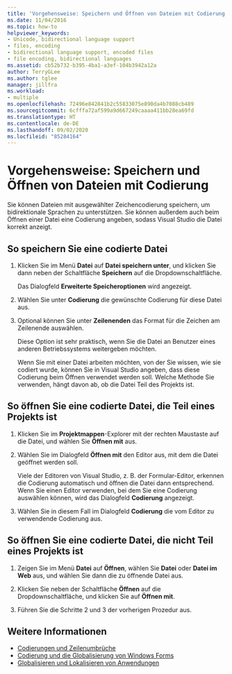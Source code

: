 ```yaml
---
title: 'Vorgehensweise: Speichern und Öffnen von Dateien mit Codierung'
ms.date: 11/04/2016
ms.topic: how-to
helpviewer_keywords:
- Unicode, bidirectional language support
- files, encoding
- bidirectional language support, encoded files
- file encoding, bidirectional languages
ms.assetid: cb52b732-b395-4ba1-a3ef-104b3942a12a
author: TerryGLee
ms.author: tglee
manager: jillfra
ms.workload:
- multiple
ms.openlocfilehash: 72496e842841b2c55833075e890da4b7088cb489
ms.sourcegitcommit: 6cfffa72af599a9d667249caaaa411bb28ea69fd
ms.translationtype: HT
ms.contentlocale: de-DE
ms.lasthandoff: 09/02/2020
ms.locfileid: "85284164"
---
```

# <a name="how-to-save-and-open-files-with-encoding"></a>Vorgehensweise: Speichern und Öffnen von Dateien mit Codierung

Sie können Dateien mit ausgewählter Zeichencodierung speichern, um bidirektionale Sprachen zu unterstützen. Sie können außerdem auch beim Öffnen einer Datei eine Codierung angeben, sodass Visual Studio die Datei korrekt anzeigt.

## <a name="to-save-a-file-with-encoding"></a>So speichern Sie eine codierte Datei

1. Klicken Sie im Menü **Datei** auf **Datei speichern unter**, und klicken Sie dann neben der Schaltfläche **Speichern** auf die Dropdownschaltfläche.

     Das Dialogfeld **Erweiterte Speicheroptionen** wird angezeigt.

2. Wählen Sie unter **Codierung** die gewünschte Codierung für diese Datei aus.

3. Optional können Sie unter **Zeilenenden** das Format für die Zeichen am Zeilenende auswählen.

     Diese Option ist sehr praktisch, wenn Sie die Datei an Benutzer eines anderen Betriebssystems weitergeben möchten.

     Wenn Sie mit einer Datei arbeiten möchten, von der Sie wissen, wie sie codiert wurde, können Sie in Visual Studio angeben, dass diese Codierung beim Öffnen verwendet werden soll. Welche Methode Sie verwenden, hängt davon ab, ob die Datei Teil des Projekts ist.

## <a name="to-open-an-encoded-file-that-is-part-of-a-project"></a>So öffnen Sie eine codierte Datei, die Teil eines Projekts ist

1. Klicken Sie im **Projektmappen**-Explorer mit der rechten Maustaste auf die Datei, und wählen Sie **Öffnen mit** aus.

2. Wählen Sie im Dialogfeld **Öffnen mit** den Editor aus, mit dem die Datei geöffnet werden soll.

     Viele der Editoren von Visual Studio, z. B. der Formular-Editor, erkennen die Codierung automatisch und öffnen die Datei dann entsprechend. Wenn Sie einen Editor verwenden, bei dem Sie eine Codierung auswählen können, wird das Dialogfeld **Codierung** angezeigt.

3. Wählen Sie in diesem Fall im Dialogfeld **Codierung** die vom Editor zu verwendende Codierung aus.

## <a name="to-open-an-encoded-file-that-is-not-part-of-a-project"></a>So öffnen Sie eine codierte Datei, die nicht Teil eines Projekts ist

1. Zeigen Sie im Menü **Datei** auf **Öffnen**, wählen Sie **Datei** oder **Datei im Web** aus, und wählen Sie dann die zu öffnende Datei aus.

2. Klicken Sie neben der Schaltfläche **Öffnen** auf die Dropdownschaltfläche, und klicken Sie auf **Öffnen mit**.

3. Führen Sie die Schritte 2 und 3 der vorherigen Prozedur aus.

## <a name="see-also"></a>Weitere Informationen

- [Codierungen und Zeilenumbrüche](encodings-and-line-breaks.md)
- [Codierung und die Globalisierung von Windows Forms](/dotnet/framework/winforms/advanced/encoding-and-windows-forms-globalization)
- [Globalisieren und Lokalisieren von Anwendungen](../ide/globalizing-and-localizing-applications.md)
